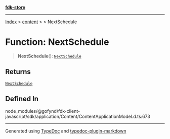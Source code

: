 [**fdk-store**](../../../README.md)
***

[Index](../../../API.md) > [content](../../README.md) > [<internal>](../README.md) > NextSchedule

# Function: NextSchedule

> **NextSchedule**(): [`NextSchedule`](../type-aliases/type-alias.NextSchedule.md)

## Returns

[`NextSchedule`](../type-aliases/type-alias.NextSchedule.md)

## Defined In

node\_modules/@gofynd/fdk-client-javascript/sdk/application/Content/ContentApplicationModel.d.ts:673

***
Generated using [TypeDoc](https://typedoc.org/) and [typedoc-plugin-markdown](https://www.npmjs.com/package/typedoc-plugin-markdown)
